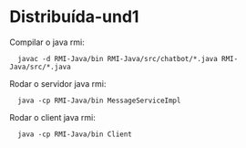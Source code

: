 # Distribuída-und1

Compilar o java rmi:
```
  javac -d RMI-Java/bin RMI-Java/src/chatbot/*.java RMI-Java/src/*.java
```
Rodar o servidor java rmi:
```
  java -cp RMI-Java/bin MessageServiceImpl
```
Rodar o client java rmi:
```
  java -cp RMI-Java/bin Client
```